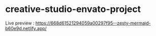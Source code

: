 # creative-studio-envato-project

Live preview : https://668d61521294059a00297f95--zesty-mermaid-b60e9d.netlify.app/
